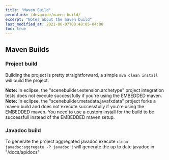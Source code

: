 ```yaml
---
title: "Maven Build"
permalink: /devguide/maven-build/
excerpt: "Notes about the maven build"
last_modified_at: 2021-06-07T08:48:05-04:00
toc: true
---
```


## Maven Builds

### Project build

Building the project is pretty straightforward, a simple `mvn clean install` will build the project.

**Note:** In eclipse, the "scenebuilder.extension.archetype" project integration tests does not execute successfully if you're using the EMBEDDED maven. 
**Note:** In eclipse, the "scenebuilder.metadata.javafxdata" project forks a maven build and does not execute successfully if you're using the EMBEDDED maven. 
You need to use a custom install for the build to be successfull instead of the EMBEDDED maven setup.

### Javadoc build

 To generate the project aggregated javadoc execute `clean javadoc:aggregate -P javadoc`
 It will generate the up to date javadoc in "/docs/apidocs"